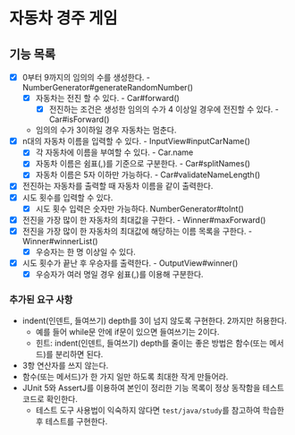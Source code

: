 # 자동차 경주 게임

## 기능 목록

- [x] 0부터 9까지의 임의의 수를 생성한다. - NumberGenerator#generateRandomNumber()
  - [x] 자동차는 전진 할 수 있다. - Car#forward()
    - [x] 전진하는 조건은 생성한 임의의 수가 4 이상일 경우에 전진할 수 있다. - Car#isForward()
  - 임의의 수가 3이하일 경우 자동차는 멈춘다.
- [x] n대의 자동차 이름을 입력할 수 있다. - InputView#inputCarName()
    - [x] 각 자동차에 이름을 부여할 수 있다. - Car.name
    - [x] 자동차 이름은 쉼표(,)를 기준으로 구분한다. - Car#splitNames()
    - [x] 자동차 이름은 5자 이하만 가능하다. - Car#validateNameLength()
- [x] 전진하는 자동차를 출력할 때 자동차 이름을 같이 출력한다.
- [x] 시도 횟수를 입력할 수 있다.
  - [x] 시도 횟수 입력은 숫자만 가능하다. NumberGenerator#toInt()
- [x] 전진을 가장 많이 한 자동차의 최대값을 구한다. - Winner#maxForward()
- [x] 전진을 가장 많이 한 자동차의 최대값에 해당하는 이름 목록을 구한다. - Winner#winnerList()
  - [x] 우승자는 한 명 이상일 수 있다.
- [x] 시도 횟수가 끝난 후 우승자를 출력한다. - OutputView#winner()
  - [x] 우승자가 여러 명일 경우 쉼표(,)를 이용해 구분한다.

### 추가된 요구 사항

- indent(인덴트, 들여쓰기) depth를 3이 넘지 않도록 구현한다. 2까지만 허용한다.
    - 예를 들어 while문 안에 if문이 있으면 들여쓰기는 2이다.
    - 힌트: indent(인덴트, 들여쓰기) depth를 줄이는 좋은 방법은 함수(또는 메서드)를 분리하면 된다.
- 3항 연산자를 쓰지 않는다.
- 함수(또는 메서드)가 한 가지 일만 하도록 최대한 작게 만들어라.
- JUnit 5와 AssertJ를 이용하여 본인이 정리한 기능 목록이 정상 동작함을 테스트 코드로 확인한다.
    - 테스트 도구 사용법이 익숙하지 않다면 `test/java/study`를 참고하여 학습한 후 테스트를 구현한다.